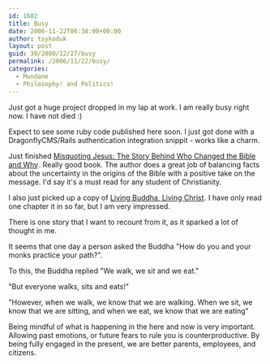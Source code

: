 ```yaml
---
id: 1602
title: Busy
date: 2006-11-22T06:38:00+00:00
author: tsykoduk
layout: post
guid: 30/2008/12/27/busy
permalink: /2006/11/22/busy/
categories:
  - Mundane
  - Philosophy! and Politics!
---
```

Just got a huge project dropped in my lap at work. I am really busy right now. I have not died :)


Expect to see some ruby code published here soon. I just got done with a DragonflyCMS/Rails authentication integration snippit - works like a charm.


Just finished <a href="http://www.amazon.com/gp/product/0060738170?ie=UTF8&#38;tag=nwgamersorg-20&#38;linkCode=as2&#38;camp=1789&#38;creative=9325&#38;creativeASIN=0060738170">Misquoting Jesus: The Story Behind Who Changed the Bible and Why</a><img src="http://www.assoc-amazon.com/e/ir?t=nwgamersorg-20&#38;l=as2&#38;o=1&#38;a=0060738170" width="1" height="1" border="0" alt="" style="border:none !important; margin:0px !important;" />. Really good book. The author does a great job of balancing facts about the uncertainty in the origins of the Bible with a positive take on the message. I'd say it's a must read for any student of Christianity.


I also just picked up a copy of <a href="http://www.amazon.com/gp/product/1573225681?ie=UTF8&#38;tag=nwgamersorg-20&#38;linkCode=as2&#38;camp=1789&#38;creative=9325&#38;creativeASIN=1573225681">Living Buddha, Living Christ</a><img src="http://www.assoc-amazon.com/e/ir?t=nwgamersorg-20&#38;l=as2&#38;o=1&#38;a=1573225681" width="1" height="1" border="0" alt="" style="border:none !important; margin:0px !important;" />. I have only read one chapter it in so far, but I am very impressed.


There is one story that I want to recount from it, as it sparked a lot of thought in me.


It seems that one day a person asked the Buddha "How do you and your monks practice your path?".


To this, the Buddha replied "We walk, we sit and we eat."


"But everyone walks, sits and eats!"


"However, when we walk, we know that we are walking. When we sit, we know that we are sitting, and when we eat, we know that we are eating"


Being mindful of what is happening in the here and now is very important. Allowing past emotions, or future fears to rule you is counterproductive. By being fully engaged in the present, we are better parents, employees, and citizens.
